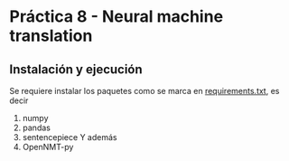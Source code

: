 # Práctica 8 - Neural machine translation
## Instalación y ejecución
Se requiere instalar los paquetes como se marca en [requirements.txt](https://github.com/ymoslem/MT-Preparation/blob/main/requirements.txt), es decir
1. numpy
2. pandas
3. sentencepiece
Y además
4. OpenNMT-py